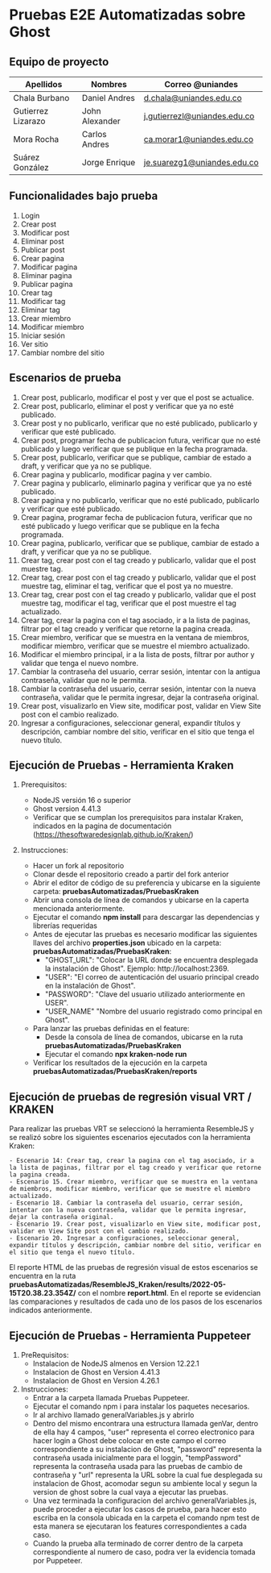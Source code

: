 # Pruebas E2E Automatizadas sobre Ghost

## Equipo de proyecto
| Apellidos          | Nombres        | Correo @uniandes             |
| ------------------ | -------------- | ---------------------------- |
| Chala Burbano      | Daniel Andres  | d.chala@uniandes.edu.co      |
| Gutierrez Lizarazo | John Alexander | j.gutierrezl@uniandes.edu.co |
| Mora Rocha         | Carlos Andres  | ca.morar1@uniandes.edu.co    |
| Suárez González    | Jorge Enrique  | je.suarezg1@uniandes.edu.co  |

## Funcionalidades bajo prueba
1. Login
2. Crear post
3. Modificar post
4. Eliminar post
5. Publicar post
6. Crear pagina
7. Modificar pagina
8. Eliminar pagina
9. Publicar pagina
10. Crear tag
11. Modificar tag
12. Eliminar tag
13. Crear miembro
14. Modificar miembro
15. Iniciar sesión
16. Ver sitio
17. Cambiar nombre del sitio

## Escenarios de prueba
1. Crear post, publicarlo, modificar el post y ver que el post se actualice.
2. Crear post, publicarlo, eliminar el post y verificar que ya no esté publicado.
3. Crear post y no publicarlo, verificar que no esté publicado, publicarlo y verificar que esté publicado.
4. Crear post, programar fecha de publicacion futura, verificar que no esté publicado y luego verificar que se publique en la fecha programada.
5. Crear post, publicarlo, verificar que se publique, cambiar de estado a draft, y verificar que ya no se publique.
6. Crear pagina y publicarlo, modificar pagina y ver cambio.
7. Crear pagina y publicarlo, eliminarlo pagina y verificar que ya no esté publicado.
8. Crear pagina y no publicarlo, verificar que no esté publicado, publicarlo y verificar que esté publicado.
9. Crear pagina, programar fecha de publicacion futura, verificar que no esté publicado y luego verificar que se publique en la fecha programada.
10. Crear pagina, publicarlo, verificar que se publique, cambiar de estado a draft, y verificar que ya no se publique.
11. Crear tag, crear post con el tag creado y publicarlo, validar que el post muestre tag.
12. Crear tag, crear post con el tag creado y publicarlo, validar que el post muestre tag, eliminar el tag, verificar que el post ya no muestre.
13. Crear tag, crear post con el tag creado y publicarlo, validar que el post muestre tag, modificar el tag, verificar que el post muestre el tag actualizado.
14. Crear tag, crear la pagina con el tag asociado, ir a la lista de paginas, filtrar por el tag creado y verificar que retorne la pagina creada.
15. Crear miembro, verificar que se muestra en la ventana de miembros, modificar miembro, verificar que se muestre el miembro actualizado.
16. Modificar el miembro principal, ir a la lista de posts, filtrar por author y validar que tenga el nuevo nombre.
17. Cambiar la contraseña del usuario, cerrar sesión, intentar con la antigua contraseña, validar que no le permita.
18. Cambiar la contraseña del usuario, cerrar sesión, intentar con la nueva contraseña, validar que le permita ingresar, dejar la contraseña original.
19. Crear post, visualizarlo en View site, modificar post, validar en View Site post con el cambio realizado.
20. Ingresar a configuraciones, seleccionar general, expandir títulos y descripción, cambiar nombre del sitio, verificar en el sitio que tenga el nuevo título.

## Ejecución de Pruebas - Herramienta Kraken 
1. Prerequisitos:
    - NodeJS versión 16 o superior
    - Ghost version 4.41.3
    - Verificar que se cumplan los prerequisitos para instalar Kraken, indicados en la pagina de documentación (https://thesoftwaredesignlab.github.io/Kraken/)

2. Instrucciones:
    - Hacer un fork al repositorio
    - Clonar desde el repositorio creado a partir del fork anterior
    - Abrir el editor de código de su preferencia y ubicarse en la siguiente carpeta: **pruebasAutomatizadas/PruebasKraken**
    - Abrir una consola de línea de comandos y ubicarse en la caperta mencionada anteriormente.
    - Ejecutar el comando **npm install** para descargar las dependencias y librerías requeridas
    - Antes de ejecutar las pruebas es necesario modificar las siguientes llaves del archivo **properties.json** ubicado en la carpeta: **pruebasAutomatizadas/PruebasKraken**:
        - "GHOST_URL": "Colocar la URL donde se encuentra desplegada la instalación de Ghost". Ejemplo: http://localhost:2369.
        - "USER": "El correo de autenticación del usuario principal creado en la instalación de Ghost".
        - "PASSWORD": "Clave del usuario utilizado anteriormente en USER".
        - "USER_NAME" "Nombre del usuario registrado como principal en Ghost".
    - Para lanzar las pruebas definidas en el feature:
        - Desde la consola de línea de comandos, ubicarse en la ruta **pruebasAutomatizadas/PruebasKraken**
        - Ejecutar el comando **npx kraken-node run**
    - Verificar los resultados de la ejecución en la carpeta **pruebasAutomatizadas/PruebasKraken/reports**

## Ejecución de pruebas de regresión visual VRT / KRAKEN
Para realizar las pruebas VRT se seleccionó la herramienta ResembleJS y se realizó sobre los siguientes escenarios ejecutados con la herramienta Kraken:

    - Escenario 14: Crear tag, crear la pagina con el tag asociado, ir a la lista de paginas, filtrar por el tag creado y verificar que retorne la pagina creada.
    - Escenario 15. Crear miembro, verificar que se muestra en la ventana de miembros, modificar miembro, verificar que se muestre el miembro actualizado.
    - Escenario 18. Cambiar la contraseña del usuario, cerrar sesión, intentar con la nueva contraseña, validar que le permita ingresar, dejar la contraseña original.
    - Escenario 19. Crear post, visualizarlo en View site, modificar post, validar en View Site post con el cambio realizado.
    - Escenario 20. Ingresar a configuraciones, seleccionar general, expandir títulos y descripción, cambiar nombre del sitio, verificar en el sitio que tenga el nuevo título.

El reporte HTML de las pruebas de regresión visual de estos escenarios se encuentra en la ruta **pruebasAutomatizadas/ResembleJS_Kraken/results/2022-05-15T20.38.23.354Z/** con el nombre **report.html**. En el reporte se evidencian las comparaciones y resultados de cada uno de los pasos de los escenarios indicados anteriormente.

## Ejecución de Pruebas - Herramienta Puppeteer
1. PreRequisitos: 
    - Instalacion de NodeJS almenos en Version 12.22.1
    - Instalacion de Ghost en Version 4.41.3
    - Instalacion de Ghost en Version 4.26.1
2. Instrucciones:
    - Entrar a la carpeta llamada Pruebas Puppeteer.
    - Ejecutar el comando  npm i para instalar los paquetes necesarios.
    - Ir al archivo llamado generalVariables.js y abrirlo
    - Dentro del mismo encontrara una estructura llamada genVar, dentro de ella hay 4 campos, "user" representa el correo electronico para hacer login a Ghost debe colocar en este campo el correo correspondiente a su instalacion de Ghost, "password" representa la contraseña usada inicialmente para el loggin, "tempPassword" representa la contraseña usada para las pruebas de cambio de contraseña y "url" representa la URL sobre la cual fue desplegada su instalacion de Ghost, acomodar segun su ambiente local y segun la version de ghost sobre la cual vaya a ejecutar las pruebas.
    - Una vez terminada la configuracion del archivo generalVariables.js, puede proceder a ejecutar los casos de prueba, para hacer esto escriba en la consola ubicada en la carpeta el comando npm test de esta manera se ejecutaran los features correspondientes a cada caso.
    - Cuando la prueba alla terminado de correr dentro de la carpeta correspondiente al numero de caso, podra ver la evidencia tomada por Puppeteer.

